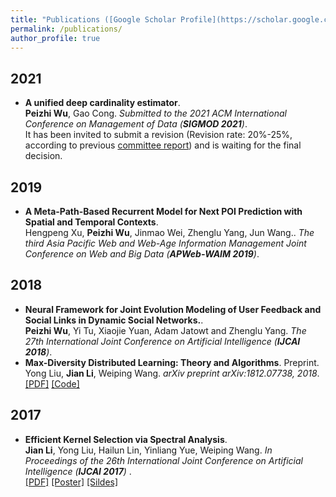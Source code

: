 ```yaml
---
title: "Publications ([Google Scholar Profile](https://scholar.google.com/citations?user=Gj44nO8AAAAJ&hl=en&oi=ao))"
permalink: /publications/
author_profile: true
---
```

## 2021
* <b>A unified deep cardinality estimator</b>. <br>
<b>Peizhi Wu</b>, Gao Cong. <i>Submitted to the 2021 ACM International Conference on Management of Data  (**SIGMOD 2021**)</i>.<br>
It has been invited to submit a revision (Revision rate: 20%-25%, according to previous [committee report](https://sigmodrecord.org/publications/sigmodRecord/1812/pdfs/06_Reports_Bernstein.pdf)) and is waiting for the final decision.

## 2019
* <b>A Meta-Path-Based Recurrent Model for Next POI Prediction with Spatial and Temporal Contexts</b>. <br>
Hengpeng Xu, <b>Peizhi Wu</b>, Jinmao Wei, Zhenglu Yang, Jun Wang.. <i>The third Asia Pacific Web and Web-Age Information Management Joint Conference on Web and Big Data (**APWeb-WAIM 2019**)</i>.<br>

## 2018
* <b> Neural Framework for Joint Evolution Modeling of User Feedback and Social Links in Dynamic Social Networks.</b>. <br>
<b>Peizhi Wu</b>, Yi Tu, Xiaojie Yuan, Adam Jatowt and Zhenglu Yang. <i>The 27th International Joint Conference on Artificial Intelligence (**IJCAI 2018**)</i>. <br>
* <b>Max-Diversity Distributed Learning: Theory and Algorithms</b>. Preprint. <br>
Yong Liu, <b>Jian Li</b>, Weiping Wang. <i>arXiv preprint arXiv:1812.07738, 2018</i>. <br>
[[PDF]](https://lijian.ac.cn/files/2018_max_diversity_dc.pdf)
[[Code]](https://arxiv.org/pdf/1812.07738)


## 2017
* <b>Efficient Kernel Selection via Spectral Analysis</b>. <br>
<b>Jian Li</b>, Yong Liu, Hailun Lin, Yinliang Yue, Weiping Wang. <i>In Proceedings of the 26th International Joint Conference on Artificial Intelligence (**IJCAI 2017**) </i>. <br>
[[PDF]](https://lijian.ac.cn/files/2017_IJCAI_KS/2017_kernel_selection.pdf)
[[Poster]](https://lijian.ac.cn/files/2017_IJCAI_KS/ijicai-poster-0816.pdf)
[[Sildes]](https://lijian.ac.cn/files/2017_IJCAI_KS/IJCAI_presentation.pptx)
